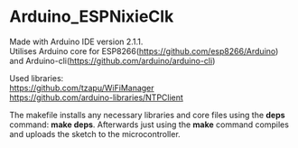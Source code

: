 # Arduino_ESPNixieClk 

Made with Arduino IDE version 2.1.1.  
Utilises Arduino core for ESP8266(https://github.com/esp8266/Arduino)
and Arduino-cli(https://github.com/arduino/arduino-cli)
  
Used libraries:  
https://github.com/tzapu/WiFiManager  
https://github.com/arduino-libraries/NTPClient  

The makefile installs any necessary libraries and core files using the **deps** command: **make deps**.
Afterwards just using the **make** command compiles and uploads the sketch to the microcontroller.
